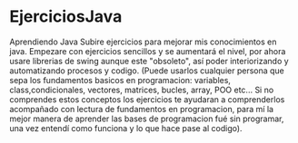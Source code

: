 # EjerciciosJava
Aprendiendo Java
Subire ejercicios para mejorar mis conocimientos en java. Empezare con ejercicios sencillos y se aumentará el nivel, por ahora usare librerias de swing aunque este "obsoleto", así poder interiorizando y automatizando procesos y codigo.
(Puede usarlos cualquier persona que sepa los fundamentos basicos en programacion: variables, class,condicionales, vectores, matrices, bucles, array, POO etc... Si no comprendes estos conceptos los ejercicios te ayudaran a comprenderlos acompañado con lectura de fundamentos en programacion, para mí la mejor manera de aprender las bases de programacion fué sin programar, una vez entendí como funciona y lo que hace pase al codigo).
